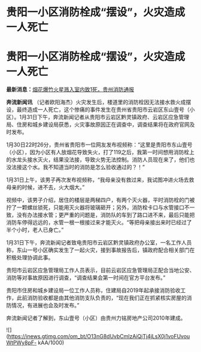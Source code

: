# 贵阳一小区消防栓成“摆设”，火灾造成一人死亡

# 贵阳一小区消防栓成“摆设”，火灾造成一人死亡

**最新消息：**[烟花爆竹火星溅入室内致1死，贵州消防通报 ](https://news.qq.com/rain/a/20240131A08Y5400)

**奔流新闻讯**
（记者欧阳海杰）火灾发生后，楼道里的消防栓因无法接水救火成摆设，最终造成一人死亡，这个惨痛的事件发生在贵州省贵阳市云岩区东山壹号（小区）。1月31日下午，奔流新闻记者从贵阳市云岩区黔灵镇政府、云岩区应急管理局、住房和城乡建设局获悉，火灾事故原因正在调查中，调查结果将在政府官网及时发布。

1月30日22时26分，贵州省贵阳市一位网友发布视频称：“这里是贵阳市东山壹号（小区），因为小区有人放烟花导致失火，打了119之后，我第一时间想用消防栓上的水龙头接水灭火，结果没法接，导致火势无法控制。消防人员现在来了，他们也没法接这个水。我不知道当时的消防是怎么验收通过的？！”

1月31日上午，该男子再次发布视频称，“我母亲没有救过来，我试图冲进火场去救母亲的时候，进不去，火大烟大。”

视频中，该男子介绍，居住的楼层是两梯四户，有两个灭火器，平时消防栓的门被拧了一颗螺丝锁死，只能用灭火器将玻璃砸开；另外，消防栓卡口与水管接口不一致，没有办法接水管；更严重的问题是，消防队的车到了路口进不来，最后只能把消防车停得远远的，水管一根一根接过来才能灭火。“等把母亲接出来时已经过了半个小时，老人已身亡。”

1月31日下午，奔流新闻记者致电贵阳市云岩区黔灵镇政府办公室，一名工作人员称，东山一号小区确实发生了一起火灾，接到事故报告后，镇政府配合相关部门在积极处理协调此事。

贵阳市云岩区应急管理局工作人员表示，目前云岩区应急管理局正配合当地公安、消防等对事故原因进行调查，“调查结果会第一时间在官方平台发布。”

贵阳市住房和城乡建设局一位工作人员称，住建局自2019年起承接消防验收工作，此前消防验收都是由其他消防支队负责的，“现在我们正在抓紧核实房屋的消防情况，有进展也会及时发布。”

奔流新闻记者了解到，东山壹号（小区）由贵州力铭房地产公司2010年建成。

![](https://inews.gtimg.com/om_bt/O13nG8dUvbCmlzAiQjTj4jLsX0j1voFUvouWtPWy8pF-
kAA/1000)

